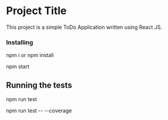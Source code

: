 # Project Title

This project is a simple ToDo Application written using React JS.

### Installing

npm i  or npm install

npm start 

## Running the tests

npm run test 

npm run test -- --coverage 


